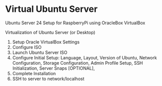# Virtual Ubuntu Server
 Ubuntu Server 24 Setup for RaspberryPi using OracleBox VirtualBox

Virtualization of Ubuntu Server (or Desktop)
1.	Setup Oracle VirtualBox Settings
2.	Configure ISO
3.	Launch Ubuntu Server ISO
4.	Configure Initial Setup: Language, Layout, Version of Ubuntu, Network Configuration, Storage Configuration, Admin Profile Setup, SSH Initialization, Server Snaps [OPTIONAL], 
5.	Complete Installation
6.	SSH to server to network/localhost
